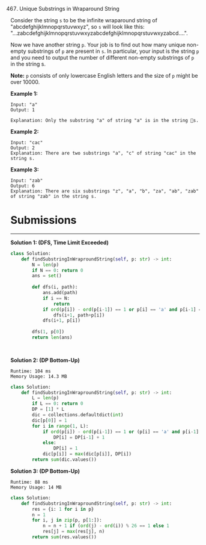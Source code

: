 467. Unique Substrings in Wraparound String

Consider the string `s` to be the infinite wraparound string of "abcdefghijklmnopqrstuvwxyz", so `s` will look like this: "...zabcdefghijklmnopqrstuvwxyzabcdefghijklmnopqrstuvwxyzabcd....".

Now we have another string `p`. Your job is to find out how many unique non-empty substrings of `p` are present in `s`. In particular, your input is the string `p` and you need to output the number of different non-empty substrings of `p` in the string s.

**Note:** `p` consists of only lowercase English letters and the size of `p` might be over 10000.

**Example 1:**
```
Input: "a"
Output: 1

Explanation: Only the substring "a" of string "a" is in the string s.
```

**Example 2:**
```
Input: "cac"
Output: 2
Explanation: There are two substrings "a", "c" of string "cac" in the string s.
```

**Example 3:**
```
Input: "zab"
Output: 6
Explanation: There are six substrings "z", "a", "b", "za", "ab", "zab" of string "zab" in the string s.
```

# Submissions
---
**Solution 1: (DFS, Time Limit Exceeded)**
```python
class Solution:
    def findSubstringInWraproundString(self, p: str) -> int:
        N = len(p)
        if N == 0: return 0
        ans = set()
        
        def dfs(i, path):
            ans.add(path)
            if i == N:
                return
            if ord(p[i]) - ord(p[i-1]) == 1 or p[i] == 'a' and p[i-1] == 'z':
                dfs(i+1, path+p[i])
            dfs(i+1, p[i])
            
        dfs(1, p[0])
        return len(ans)
        
        
```

**Solution 2: (DP Bottom-Up)**
```
Runtime: 104 ms
Memory Usage: 14.3 MB
```
```python
class Solution:
    def findSubstringInWraproundString(self, p: str) -> int:
        L = len(p)
        if L == 0: return 0
        DP = [1] * L
        dic = collections.defaultdict(int)
        dic[p[0]] = 1
        for i in range(1, L):
            if ord(p[i]) - ord(p[i-1]) == 1 or (p[i] == 'a' and p[i-1] == 'z'):
                DP[i] = DP[i-1] + 1
            else:
                DP[i] = 1
            dic[p[i]] = max(dic[p[i]], DP[i])
        return sum(dic.values())
```

**Solution 3: (DP Bottom-Up)**
```
Runtime: 88 ms
Memory Usage: 14 MB
```
```python
class Solution:
    def findSubstringInWraproundString(self, p: str) -> int:
        res = {i: 1 for i in p}
        n = 1
        for i, j in zip(p, p[1:]):
            n = n + 1 if (ord(j) - ord(i)) % 26 == 1 else 1
            res[j] = max(res[j], n)
        return sum(res.values())
```